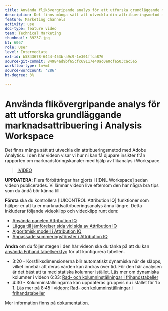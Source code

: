 ```yaml
---
title: Använda flikövergripande analys för att utforska grundläggande marknadsattribuering i Analysis Workspace
description: Det finns många sätt att utveckla din attribueringsmetod med Adobe Analytics. I den här videon visar vi hur ni kan få djupare insikter från rapporten om marknadsföringskanaler med hjälp av flikanalys i Workspace.
feature: Marketing Channels
activity: use
doc-type: feature video
team: Technical Marketing
thumbnail: 39237.jpg
kt: 6067
role: User
level: Intermediate
exl-id: b5843678-6444-453b-a9c9-1e301ffca876
source-git-commit: 84984ad9bf65cfc69117e40ac0e0cfe503cac5e5
workflow-type: tm+mt
source-wordcount: '286'
ht-degree: 3%

---
```


# Använda flikövergripande analys för att utforska grundläggande marknadsattribuering i Analysis Workspace

Det finns många sätt att utveckla din attribueringsmetod med Adobe Analytics. I den här videon visar vi hur ni kan få djupare insikter från rapporten om marknadsföringskanaler med hjälp av flikanalys i Workspace.

>[!VIDEO](https://video.tv.adobe.com/v/39237/?quality=12&learn=on)

**UPPDATERA**: Flera förbättringar har gjorts i [!DNL Workspace] sedan videon publicerades. Vi lämnar videon live eftersom den har några bra tips som du ändå bör känna till.

**Första** ska du kontrollera [!UICONTROL Attribution IQ] funktioner som hjälper er att ta er marknadsattribueringsanalys ännu längre. Detta inkluderar följande videoklipp och videoklipp runt dem:

* [Använda panelen Attribution IQ](using-the-attribution-iq-panel.md)
* [Lägga till jämförelser sida vid sida av Attribution IQ](adding-side-by-side-comparisons-of-attribution-iq-models.md)
* [Algoritmisk modell i Attribution IQ](algorithmic-model-in-attribution-iq.md)
* [Anpassade summeringsfönster i Attribution IQ](custom-lookback-windows-in-attribution-iq.md)

**Andra** om du följer stegen i den här videon ska du tänka på att du kan [använda Frihand tabellverktyg](../building-freeform-tables/using-the-freeform-table-builder-in-analysis-workspace.md) för att konfigurera tabellen.

* 3:20 - Korsfliksdimensionerna blir automatiskt dynamiska när de släpps, vilket innebär att deras värden kan ändras över tid. För den här analysen är det bäst att ta med statiska kolumner istället. Läs mer om dynamiska kolumner i videon 6:33: [Rad- och kolumninställningar i frihandstabeller](../building-freeform-tables/row-and-column-settings-in-freeform-tables.md)
* 4:30 - Kolumninställningarna kan uppdateras gruppvis nu i stället för 1 x 1. Läs mer på 8:45 i videon: [Rad- och kolumninställningar i frihandstabeller](../building-freeform-tables/row-and-column-settings-in-freeform-tables.md)

Mer information finns på [dokumentation](https://experienceleague.adobe.com/docs/analytics/analyze/analysis-workspace/attribution/models.html).
